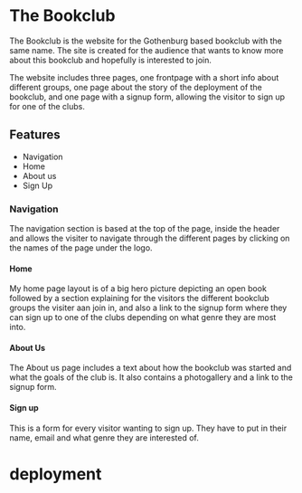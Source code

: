 # The Bookclub

The Bookclub is the website for the Gothenburg based bookclub with the same name.
The site is created for the audience that wants to know more about this bookclub and hopefully is interested to join. 

The website includes three pages, one frontpage with a short info about different groups, 
one page about the story of the deployment of the bookclub, and one page with a signup form, allowing the visitor to sign up for one of the clubs. 


## Features

- Navigation
 - Home
 - About us
 - Sign Up 

### Navigation

The navigation section is based at the top of the page, inside the header and allows the visiter to navigate through the different pages by clicking on the names of the page under the logo.

#### Home 

My home page layout is of a big hero picture depicting an open book followed by a section explaining for the visitors the different bookclub groups the visiter aan join in, and also a link to the signup form where they can sign up to one of the clubs depending on what genre they are most into. 

#### About Us

The About us page includes a text about how the bookclub was started and what the goals of the club is. 
It also contains a photogallery and a link to the signup form. 

#### Sign up

This is a form for every visitor wanting to sign up. 
They have to put in their name, email and what genre they are interested of. 

# deployment